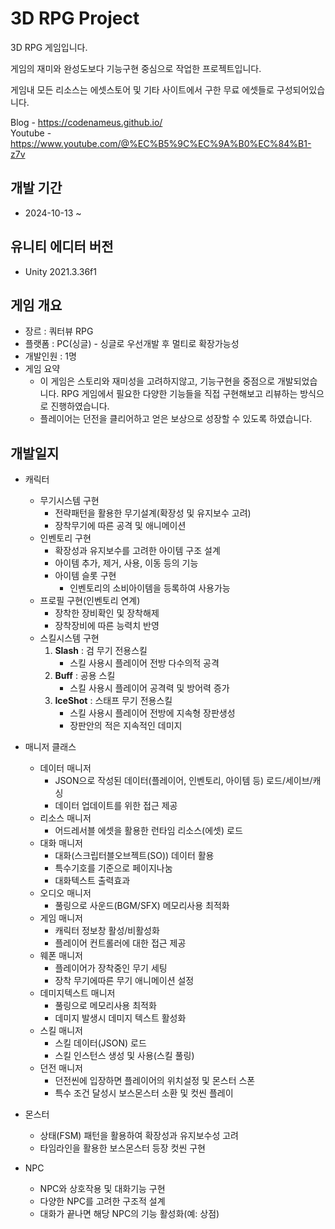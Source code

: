 # 3D RPG Project
3D RPG 게임입니다.

게임의 재미와 완성도보다 기능구현 중심으로 작업한 프로젝트입니다.

게임내 모든 리소스는 에셋스토어 및 기타 사이트에서 구한 무료 에셋들로 구성되어있습니다.

Blog - https://codenameus.github.io/
<br>
Youtube - https://www.youtube.com/@%EC%B5%9C%EC%9A%B0%EC%84%B1-z7v

## 개발 기간
- 2024-10-13 ~

## 유니티 에디터 버전
- Unity 2021.3.36f1

## 게임 개요
- 장르 : 쿼터뷰 RPG
- 플랫폼 : PC(싱글) - 싱글로 우선개발 후 멀티로 확장가능성
- 개발인원 : 1명
- 게임 요약
  - 이 게임은 스토리와 재미성을 고려하지않고, 기능구현을 중점으로 개발되었습니다. RPG 게임에서 필요한 다양한 기능들을 직접 구현해보고 리뷰하는 방식으로 진행하였습니다.
  - 플레이어는 던전을 클리어하고 얻은 보상으로 성장할 수 있도록 하였습니다.
    
## 개발일지
* 캐릭터
  - 무기시스템 구현
    - 전략패턴을 활용한 무기설계(확장성 및 유지보수 고려)
    - 장착무기에 따른 공격 및 애니메이션
  - 인벤토리 구현
    - 확장성과 유지보수를 고려한 아이템 구조 설계
    - 아이템 추가, 제거, 사용, 이동 등의 기능
    - 아이템 슬롯 구현
      - 인벤토리의 소비아이템을 등록하여 사용가능
  - 프로필 구현(인벤토리 연계)
    - 장착한 장비확인 및 장착해제
    - 장착장비에 따른 능력치 반영
  - 스킬시스템 구현
    1. **Slash** : 검 무기 전용스킬
        - 스킬 사용시 플레이어 전방 다수의적 공격
    2. **Buff** : 공용 스킬
        - 스킬 사용시 플레이어 공격력 및 방어력 증가
    3. **IceShot** : 스태프 무기 전용스킬
        - 스킬 사용시 플레이어 전방에 지속형 장판생성
        - 장판안의 적은 지속적인 데미지
          
* 매니저 클래스
  * 데이터 매니저
    - JSON으로 작성된 데이터(플레이어, 인벤토리, 아이템 등) 로드/세이브/캐싱
    - 데이터 업데이트를 위한 접근 제공
   * 리소스 매니저
     - 어드레서블 에셋을 활용한 런타임 리소스(에셋) 로드
   * 대화 매니저
     - 대화(스크립터블오브젝트(SO)) 데이터 활용
     - 특수기호를 기준으로 페이지나눔
     - 대화텍스트 출력효과
   * 오디오 매니저
     - 풀링으로 사운드(BGM/SFX) 메모리사용 최적화
   * 게임 매니저
     - 캐릭터 정보창 활성/비활성화
     - 플레이어 컨트롤러에 대한 접근 제공
   * 웨폰 매니저
     - 플레이어가 장착중인 무기 세팅
     - 장착 무기에따른 무기 애니메이션 설정
   * 데미지텍스트 매니저
     - 풀링으로 메모리사용 최적화
     - 데미지 발생시 데미지 텍스트 활성화 
   * 스킬 매니저
     - 스킬 데이터(JSON) 로드
     - 스킬 인스턴스 생성 및 사용(스킬 풀링)
   * 던전 매니저
     - 던전씬에 입장하면 플레이어의 위치설정 및 몬스터 스폰
     - 특수 조건 달성시 보스몬스터 소환 및 컷씬 플레이
  
* 몬스터 
  - 상태(FSM) 패턴을 활용하여 확장성과 유지보수성 고려
  - 타임라인을 활용한 보스몬스터 등장 컷씬 구현
    
* NPC
  - NPC와 상호작용 및 대화기능 구현
  - 다양한 NPC를 고려한 구조적 설계
  - 대화가 끝나면 해당 NPC의 기능 활성화(예: 상점)
    
